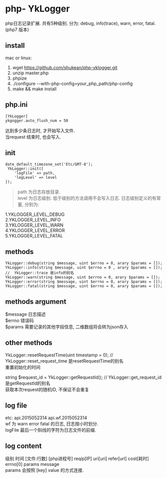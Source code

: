 # php- YkLogger
php日志记录扩展. 共有5种级别. 分为:  debug,  info(trace), warn, error, fatal.  
(php7 版本)

## install
mac or linux:  
1.  wget https://github.com/shukean/php-yklogger.git
2.  unzip master.php  
3.  phpize  
4.  ./configure --with-php-config=your_php_path/php-config  
5.  make && make install  

## php.ini
```
[YkLogger]
ykgogger.auto_flush_num = 50  
```
达到多少条日志时, 才开始写入文件.  
当request 结束时, 也会写入.  

## init
```
date_default_timezone_set('Etc/GMT-8');  
 YkLogger::init([  
    'logFile' => path,  
    'logLevel' => level  
]);  
```
> path 为日志存放目录.  
> level 为日志级别. 低于级别的方法调用不会写入日志.  日志级别定义的有常量, 分别为:  

1.YKLOGGER_LEVEL_DEBUG  
2.YKLOGGER_LEVEL_INFO  
3.YKLOGGER_LEVEL_WARN  
4.YKLOGGER_LEVEL_ERROR  
5.YKLOGGER_LEVEL_FATAL  

## methods
```
YkLogger::debug(string $message, uint $errno = 0, arary $params = []);  
YkLogger::info(string $message, uint $errno = 0 , arary $params = []); //  YkLogger::trace 是info的别名  
YkLogger::warn(string $message, uint $errno = 0, arary $params = []);  
YkLogger::error(string $message, uint $errno = 0, arary $params = []);  
YkLogger::fatal(string $message, uint $errno = 0, arary $params = []);  
```

## methods argument
$message  日志描述  
$errno    错误码  
$params   需要记录的其他字段信息, 二维数组将会转为json存入  

## other methods
 YkLogger::resetRequestTime(uint timestamp = 0); //  YkLogger::reset_request_time 是resetRequestTime的别名  
重置初始化的时间  

string $request_id =  YkLogger::getRequestId(); //  YkLogger::get_request_id 是getRequestId的别名  
获取本次request的随机ID, 不保证不会重复  

## log file
etc: api.2015052314   api.wf.2015052314  
wf 为 warn error  fatal 的日志, 日志按小时划分.  
logFile 最后一个斜线的字符为日志文件的前缀.  


## log content
级别 时间 [文件:行数] [php进程号] reqip[IP] uri[uri] refer[url] cost[耗时] errno[0]  params message  
params 会按照 [key] value 的方式连接.  
